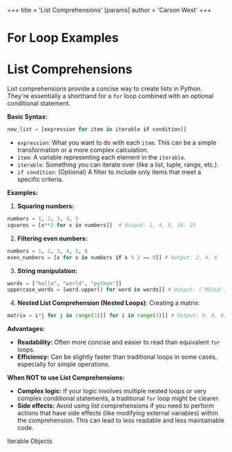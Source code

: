 +++
 title = 'List Comprehensions'
[params]
	author = 'Carson West'
+++
# For Loop Examples
# List Comprehensions 
List comprehensions provide a concise way to create lists in Python.  They're essentially a shorthand for a `for` loop combined with an optional conditional statement.

**Basic Syntax:**

```python
new_list = [expression for item in iterable if condition]] 
```

* `expression`:  What you want to do with each `item`.  This can be a simple transformation or a more complex calculation.
* `item`: A variable representing each element in the `iterable`.
* `iterable`:  Something you can iterate over (like a list, tuple, range, etc.).
* `if condition`: (Optional) A filter to include only items that meet a specific criteria.


**Examples:**

1. **Squaring numbers:**

```python
numbers = 1, 2, 3, 4, 5
squares = [x**2 for x in numbers]]  # Output: 1, 4, 9, 16, 25
```

2. **Filtering even numbers:**

```python
numbers = 1, 2, 3, 4, 5, 6
even_numbers = [x for x in numbers if x % 2 == 0]] # Output: 2, 4, 6
```

3. **String manipulation:**

```python
words = ["hello", "world", "python"]]
uppercase_words = [word.upper() for word in words]] # Output: ['HELLO', 'WORLD', 'PYTHON']]
```

4. **Nested List Comprehension (Nested Loops)**:  Creating a matrix:

```python
matrix = i*j for j in range(3)]] for i in range(3)]] # Output: 0, 0, 0, [0, 1, 2, [0, 2, 4
```


**Advantages:**

* **Readability:** Often more concise and easier to read than equivalent `for` loops.
* **Efficiency:**  Can be slightly faster than traditional loops in some cases, especially for simple operations.


**When NOT to use List Comprehensions:**

* **Complex logic:** If your logic involves multiple nested loops or very complex conditional statements, a traditional `for` loop might be clearer.
* **Side effects:** Avoid using list comprehensions if you need to perform actions that have side effects (like modifying external variables) within the comprehension.  This can lead to less readable and less maintainable code.


Iterable Objects
